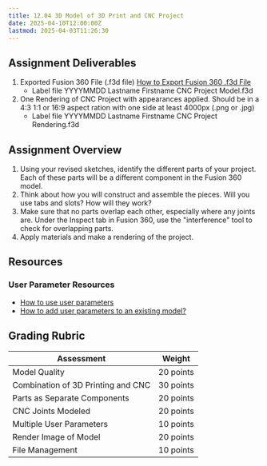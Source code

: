 ```yaml
---
title: 12.04 3D Model of 3D Print and CNC Project
date: 2025-04-10T12:00:00Z
lastmod: 2025-04-03T11:26:30
---
```


## Assignment Deliverables

1. Exported Fusion 360 File (.f3d file) [How to Export Fusion 360 .f3d File](../../../../3d-modeling/fusion-360/export-f3d-file-fusion-360.md)
   - Label file YYYYMMDD Lastname Firstname CNC Project Model.f3d
2. One Rendering of CNC Project with appearances applied. Should be in a 4:3 1:1 or 16:9 aspect ration with one side at least 4000px (.png or .jpg)
   - Label file YYYYMMDD Lastname Firstname CNC Project Rendering.f3d

## Assignment Overview

1. Using your revised sketches, identify the different parts of your project. Each of these parts will be a different component in the Fusion 360 model.
2. Think about how you will construct and assemble the pieces. Will you use tabs and slots? How will they work?
3. Make sure that no parts overlap each other, especially where any joints are. Under the Inspect tab in Fusion 360, use the "interference" tool to check for overlapping parts.
4. Apply materials and make a rendering of the project.

## Resources

### User Parameter Resources

- [How to use user parameters](https://youtu.be/H6W-Og4YyZ8)
- [How to add user parameters to an existing model?](https://youtu.be/sBEHI-N4DAY)

## Grading Rubric

<div class="responsive-table-markdown">

| Assessment                         | Weight    |
| ---------------------------------- | --------- |
| Model Quality                      | 20 points |
| Combination of 3D Printing and CNC | 30 points |
| Parts as Separate Components       | 20 points |
| CNC Joints Modeled                 | 20 points |
| Multiple User Parameters           | 10 points |
| Render Image of Model              | 20 points |
| File Management                    | 10 points |

</div>
